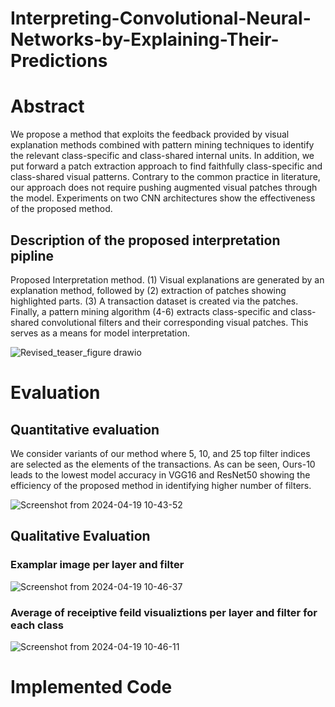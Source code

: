 # Interpreting-Convolutional-Neural-Networks-by-Explaining-Their-Predictions
# Abstract
We propose a method that exploits the feedback provided by visual explanation methods combined with pattern mining techniques to identify the relevant class-specific and class-shared internal units. In addition, we put forward a patch extraction approach to find faithfully class-specific and class-shared visual patterns. Contrary to the common practice in literature, our approach does not require pushing augmented visual patches through the model. Experiments on two CNN architectures show the effectiveness of the proposed method.


## Description of the proposed interpretation pipline
Proposed Interpretation method. (1) Visual explanations are generated by an explanation method, followed by (2) extraction of patches showing highlighted parts. (3) A transaction dataset is created via the patches. Finally, a pattern mining algorithm (4-6) extracts class-specific and class-shared convolutional filters and their corresponding visual patches. This serves as a means for model interpretation.

![Revised_teaser_figure drawio](https://github.com/hamedbehzadi/Interpreting-Convolutional-Neural-Networks-by-Explaining-Their-Predictions/assets/45251957/4c22e848-18ed-4df6-a85e-bb3ad476425e)

# Evaluation
## Quantitative evaluation
We consider variants of our method where 5, 10, and 25 top filter indices are selected as the elements of the transactions. As can be seen, Ours-10 leads to the lowest model accuracy in VGG16 and ResNet50 showing the efficiency of the proposed method in identifying higher number of filters.

![Screenshot from 2024-04-19 10-43-52](https://github.com/hamedbehzadi/Interpreting-Convolutional-Neural-Networks-by-Explaining-Their-Predictions/assets/45251957/e2caec42-3437-4d8d-801c-04e17f42819e)

## Qualitative Evaluation
### Examplar image per layer and filter
![Screenshot from 2024-04-19 10-46-37](https://github.com/hamedbehzadi/Interpreting-Convolutional-Neural-Networks-by-Explaining-Their-Predictions/assets/45251957/49bd7ee8-f95c-4836-aa63-ae0418a8021e)

### Average of receiptive feild visualiztions per layer and filter for each class
![Screenshot from 2024-04-19 10-46-11](https://github.com/hamedbehzadi/Interpreting-Convolutional-Neural-Networks-by-Explaining-Their-Predictions/assets/45251957/2904839f-0e65-43c0-9083-df6a91b1f381)

# Implemented Code

